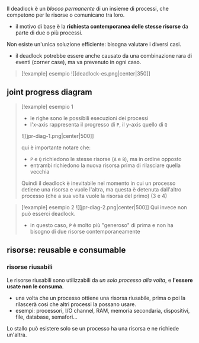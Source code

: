 Il deadlock è un *blocco permanente* di un insieme di processi, che competono per le risorse o comunicano tra loro.
- il motivo di base è la **richiesta contemporanea delle stesse risorse** da parte di due o più processi.

Non esiste un'unica soluzione efficiente: bisogna valutare i diversi casi.
- il deadlock potrebbe essere anche causato da una combinazione rara di eventi (corner case), ma va prevenuto in ogni caso.

>[!example] esempio 
>![[deadlock-es.png|center|350]]

## joint progress diagram

> [!example] esempio 1
> - le righe sono le possibili esecuzioni dei processi
> - l'x-axis rappresenta il progresso di `P`, il y-axis quello di `Q`
>  
> ![[jpr-diag-1.png|center|500]]
> 
> qui è importante notare che:
> - `P` e `Q` richiedono le stesse risorse (`A` e `B`), ma in ordine opposto
> - entrambi richiedono la nuova risorsa prima di rilasciare quella vecchia
> 
> Quindi il deadlock è inevitabile nel momento in cui un processo detiene una risorsa e vuole l'altra, ma questa è detenuta dall'altro processo (che a sua volta vuole la risorsa del primo) (3 e 4)

>[!example] esempio 2
>![[jpr-diag-2.png|center|500]]
>Qui invece non può esserci deadlock.
>- in questo caso, `P` è molto più "generoso" di prima e non ha bisogno di due risorse contemporaneamente

## risorse: reusable e consumable
### risorse riusabili
Le risorse riusabili sono utilizzabili da *un solo processo alla volta*, e **l'essere usate non le consuma**.
- una volta che un processo ottiene una risorsa riusabile, prima o poi la rilascerà così che altri processi la possano usare.
- esempi: processori, I/O channel, RAM, memoria secondaria, dispositivi, file, database, semafori...

Lo stallo può esistere solo se un processo ha una risorsa e ne richiede un'altra.


